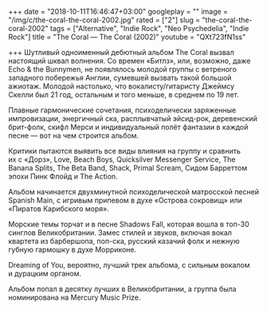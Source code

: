 +++
date = "2018-10-11T16:46:47+03:00"
googleplay = ""
image = "/img/c/the-coral-the-coral-2002.jpg"
rated = ["2"]
slug = "the-coral-the-coral-2002"
tags = ["Alternative", "Indie Rock", "Neo Psychedelia", "Indie Rock"]
title = "The Coral — The Coral (2002)"
youtube = "QXt723fN1ss"

+++
Шутливый одноименный дебютный альбом The Coral вызвал настоящий шквал волнения. Со времен «Битлз», или, возможно, даже Echo & the Bunnymen, не появлялось молодой группы с ветреного западного побережья Англии, сумевшей вызвать такой большой ажиотаж. Молодой настолько, что вокалисту/гитаристу Джеймсу Скелли был 21 год, остальным и того меньше, в среднем по 19 лет.

Плавные гармонические сочетания, психоделически заряженные импровизации, энергичный ска, расплывчатый эйсид-рок, деревенский брит-фолк, скифл Мерси и индивидуальный полёт фантазии в каждой песне — вот на чем строится альбом.

Критики пытаются выявить все виды влияния на группу и сравнить их с «Дорз», Love, Beach Boys, Quicksilver Messenger Service, The Banana Splits, The Beta Band, Shack, Primal Scream, Сидом Барреттом эпохи Пинк Флойд и The Action.

Альбом начинается двухминутной психоделической матросской песней Spanish Main, с игривым припевом в духе «Острова сокровищ» или «Пиратов Карибского моря».

Морские темы торчат и в песне Shadows Fall, которая вошла в топ-30 синглов Великобритании. Замес стилей и звуков, включая вокал квартета из барбершопа, поп-ска, русский казачий фолк и нежную губную гармошку в духе Морриконе.

Dreaming of You, вероятно, лучший трек альбома, с сильным вокалом и дурацким органом.

Альбом попал в десятку лучших в Великобритании, а группа была номинирована на Mercury Music Prize.